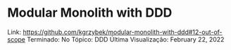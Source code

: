 # Modular Monolith with DDD

Link: https://github.com/kgrzybek/modular-monolith-with-ddd#12-out-of-scope
Terminado: No
Tópico: DDD
Última Visualização: February 22, 2022